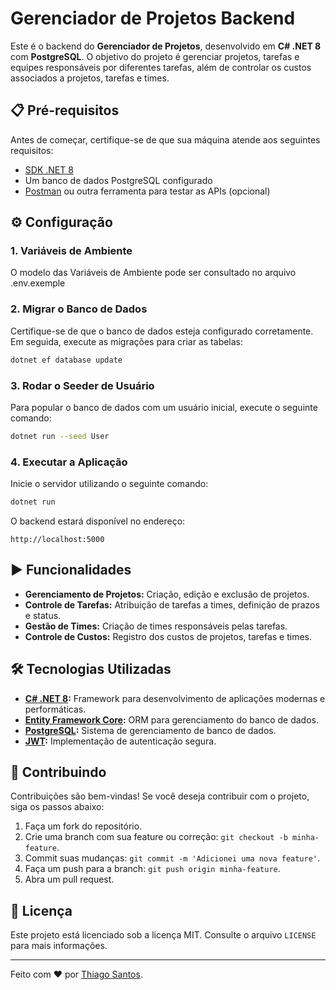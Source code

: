 # Gerenciador de Projetos Backend

Este é o backend do **Gerenciador de Projetos**, desenvolvido em **C# .NET 8** com **PostgreSQL**. O objetivo do projeto é gerenciar projetos, tarefas e equipes responsáveis por diferentes tarefas, além de controlar os custos associados a projetos, tarefas e times.

## 📋 Pré-requisitos

Antes de começar, certifique-se de que sua máquina atende aos seguintes requisitos:

- [SDK .NET 8](https://dotnet.microsoft.com/)
- Um banco de dados PostgreSQL configurado
- [Postman](https://www.postman.com/) ou outra ferramenta para testar as APIs (opcional)

## ⚙️ Configuração

### 1. Variáveis de Ambiente

O modelo das Variáveis de Ambiente pode ser consultado no arquivo .env.exemple

### 2. Migrar o Banco de Dados

Certifique-se de que o banco de dados esteja configurado corretamente. Em seguida, execute as migrações para criar as tabelas:

```bash
dotnet ef database update
```

### 3. Rodar o Seeder de Usuário

Para popular o banco de dados com um usuário inicial, execute o seguinte comando:

```bash
dotnet run --seed User
```

### 4. Executar a Aplicação

Inicie o servidor utilizando o seguinte comando:

```bash
dotnet run
```

O backend estará disponível no endereço:

```
http://localhost:5000
```

## ▶️ Funcionalidades

- **Gerenciamento de Projetos:** Criação, edição e exclusão de projetos.
- **Controle de Tarefas:** Atribuição de tarefas a times, definição de prazos e status.
- **Gestão de Times:** Criação de times responsáveis pelas tarefas.
- **Controle de Custos:** Registro dos custos de projetos, tarefas e times.

## 🛠️ Tecnologias Utilizadas

- **[C# .NET 8](https://dotnet.microsoft.com/):** Framework para desenvolvimento de aplicações modernas e performáticas.
- **[Entity Framework Core](https://docs.microsoft.com/ef/):** ORM para gerenciamento do banco de dados.
- **[PostgreSQL](https://www.postgresql.org/):** Sistema de gerenciamento de banco de dados.
- **[JWT](https://jwt.io/):** Implementação de autenticação segura.

## 🤝 Contribuindo

Contribuições são bem-vindas! Se você deseja contribuir com o projeto, siga os passos abaixo:

1. Faça um fork do repositório.
2. Crie uma branch com sua feature ou correção: `git checkout -b minha-feature`.
3. Commit suas mudanças: `git commit -m 'Adicionei uma nova feature'`.
4. Faça um push para a branch: `git push origin minha-feature`.
5. Abra um pull request.

## 📝 Licença

Este projeto está licenciado sob a licença MIT. Consulte o arquivo `LICENSE` para mais informações.

---

Feito com ❤️ por [Thiago Santos](https://github.com/tbsantosDev).
